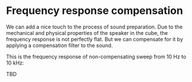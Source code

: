# Frequency response compensation

We can add a nice touch to the process of sound preparation.
Due to the mechanical and physical properties of the speaker in the cube, the frequency response is not perfectly flat.
But we can compensate for it by applying a compensation filter to the sound.

This is the frequency response of non-compensating sweep from 10 Hz to 10 kHz:

TBD